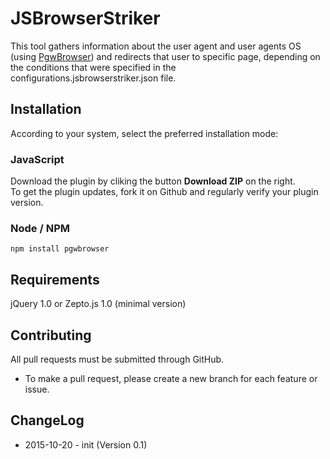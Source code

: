 JSBrowserStriker
================

This tool gathers information about the user agent and user agents OS (using [PgwBrowser](https://github.com/Pagawa/PgwBrowser/)) and redirects that user to specific page, depending on the conditions that were specified in the configurations.jsbrowserstriker.json file.

Installation
---------

According to your system, select the preferred installation mode:

### JavaScript

Download the plugin by cliking the button **Download ZIP** on the right.  
To get the plugin updates, fork it on Github and regularly verify your plugin version.

### Node / NPM

    npm install pgwbrowser

Requirements
---------

jQuery 1.0 or Zepto.js 1.0 (minimal version)


Contributing
---------

All pull requests must be submitted through GitHub.

* To make a pull request, please create a new branch for each feature or issue.


ChangeLog
---------

* 2015-10-20 - init (Version 0.1)